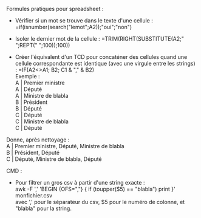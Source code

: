 Formules pratiques pour spreadsheet :

* Vérifier si un mot se trouve dans le texte d'une cellule : =if(isnumber(search("lemot";A2));"oui";"non")

* Isoler le dernier mot de la cellule : =TRIM(RIGHT(SUBSTITUTE(A2;" ";REPT(" ";100));100))


* Créer l'équivalent d'un TCD pour concaténer des cellules quand une cellule correspondante est identique (avec une virgule entre les strings) : =IF(A2<>A1; B2; C1 & "," & B2)  
Exemple :   
A | Premier ministre  
A | Député  
A | Ministre de blabla  
B | Président  
B | Député  
C | Député  
C | Ministre de blabla  
C | Député  
  
Donne, après nettoyage :   
A | Premier ministre, Député, Ministre de blabla  
B | Président, Député  
C | Député, Ministre de blabla, Député  

CMD : 

* Pour filtrer un gros csv à partir d'une string exacte :  
awk -F ','  'BEGIN {OFS=","} { if (toupper($5) == "blabla")  print }' monfichier.csv  
avec ',' pour le séparateur du csv, $5 pour le numéro de colonne, et "blabla" pour la string.  

